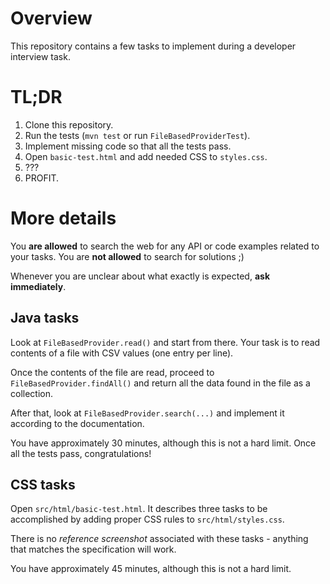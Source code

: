 # Overview

This repository contains a few tasks to implement during a developer interview task.

# TL;DR

1. Clone this repository.
1. Run the tests (`mvn test` or run `FileBasedProviderTest`).
1. Implement missing code so that all the tests pass.
1. Open `basic-test.html` and add needed CSS to `styles.css`. 
1. ???
1. PROFIT.

# More details

You **are allowed** to search the web for any API or code examples related to your tasks. You are **not allowed** to search for solutions ;) 

Whenever you are unclear about what exactly is expected, **ask immediately**.

## Java tasks

Look at `FileBasedProvider.read()` and start from there. Your task is to read contents of a file with CSV values (one entry per line).

Once the contents of the file are read, proceed to `FileBasedProvider.findAll()` and return all the data found in the file as a collection.

After that, look at `FileBasedProvider.search(...)` and implement it according to the documentation.

You have approximately 30 minutes, although this is not a hard limit. Once all the tests pass, congratulations!

## CSS tasks

Open `src/html/basic-test.html`. It describes three tasks to be accomplished by adding proper CSS rules to `src/html/styles.css`.

There is no *reference screenshot* associated with these tasks - anything that matches the specification will work.

You have approximately 45 minutes, although this is not a hard limit.